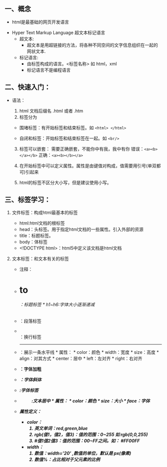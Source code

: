 ## 一、概念

- html是最基础的网页开发语言

* Hyper Text Markup Language 超文本标记语言
	* 超文本:
		* 超文本是用超链接的方法，将各种不同空间的文字信息组织在一起的网状文本.
	* 标记语言:
		* 由标签构成的语言。<标签名称> 如 html，xml
		* 标记语言不是编程语言

## 二、快速入门：

* 语法：
  1. html 文档后缀名 .html 或者 .htm
  2. 标签分为
    - 围堵标签：有开始标签和结束标签。如 `<html> </html>`

    - 自闭和标签：开始标签和结束标签在一起。如 `<br/>`

  3. 标签可以嵌套：
  	需要正确嵌套，不能你中有我，我中有你
  	错误：`<a><b></a></b>`
  	正确：`<a><b></b></a>`

  4. 在开始标签中可以定义属性。属性是由键值对构成，值需要用引号(单双都可)引起来
  5. html的标签不区分大小写，但是建议使用小写。

## 三、标签学习：

1. 文件标签：构成html最基本的标签
	* html:html文档的根标签
	* head：头标签。用于指定html文档的一些属性。引入外部的资源
	* title：标题标签。
	* body：体标签
	* \<!DOCTYPE html\>：html5中定义该文档是html文档
	
	  
2. 文本标签：和文本有关的标签
	* 注释：<!-- 注释内容 -->
	* <h1> to <h6>：标题标签
		* h1~h6:字体大小逐渐递减
	* <p>：段落标签
	* <br>：换行标签
	* <hr>：展示一条水平线
		* 属性：
			* color：颜色
			* width：宽度
			* size：高度
			* align：对其方式
				* center：居中
				* left：左对齐
				* right：右对齐
	* <b>：字体加粗
	* <i>：字体斜体
	* <font>:字体标签
	* <center>:文本居中
		* 属性：
			* color：颜色
			* size：大小
			* face：字体

	* 属性定义：
		* color：
			1. 英文单词：red,green,blue
			2. rgb(值1，值2，值3)：值的范围：0~255  如  rgb(0,0,255)
			3. #值1值2值3：值的范围：00~FF之间。如： #FF00FF
		* width：
			1. 数值：width='20' ,数值的单位，默认是 px(像素)
			2. 数值%：占比相对于父元素的比例